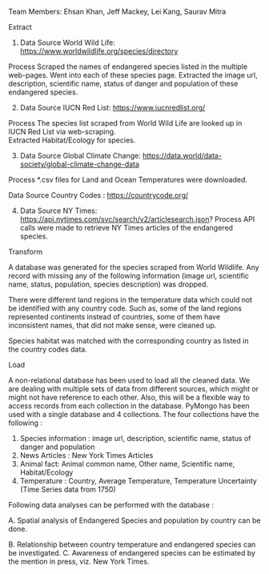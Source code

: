 

Team Members:   Ehsan Khan, Jeff Mackey, Lei Kang, Saurav Mitra


Extract

1.	 Data Source 
World Wild Life: https://www.worldwildlife.org/species/directory

Process 
Scraped the names of endangered species listed in the multiple web-pages. Went into each of these species page. 
Extracted the image url, description, scientific name, status of danger and population of these endangered species. 

2.	Data Source
IUCN Red List: https://www.iucnredlist.org/

Process
The species list scraped from World Wild Life are looked up in IUCN Red List via web-scraping.  
Extracted Habitat/Ecology for species.

3.	Data Source
Global Climate Change: https://data.world/data-society/global-climate-change-data

Process
*.csv files for Land and Ocean Temperatures were downloaded.

Data Source 
Country Codes : https://countrycode.org/


4.	Data Source
NY Times:   https://api.nytimes.com/svc/search/v2/articlesearch.json?
Process
API calls were made to retrieve NY Times articles of the endangered species.


Transform


A database was generated for the species scraped from World Wildlife. Any record with missing any of the following information (image url, scientific name, status, population, species description) was dropped.

There were different land regions in the temperature data which could not be identified with any country code. Such as, some of the land regions represented continents instead of countries, some of them have inconsistent names, that did not make sense, were cleaned up. 


Species habitat was matched with the corresponding country as listed in the country codes data. 


Load

A non-relational database has been used to load all the cleaned data. We are dealing with multiple sets of data from different sources, which might or might not have reference to each other. Also, this will be a flexible way to access records from each collection in the database. PyMongo has been used with a single database and 4 collections. The four collections have the following :

1.	Species information : image url, description, scientific name, status of danger and population 
2.	News Articles : New York Times Articles
3.	Animal fact: Animal common name, Other name, Scientific name, Habitat/Ecology
4.	Temperature : Country, Average Temperature, Temperature Uncertainty (Time Series data from 1750)

Following data analyses can be performed with the database :

A.	Spatial analysis of  Endangered Species and population by country can be done.

B.	Relationship between country temperature and endangered species can be investigated.
C.	Awareness of endangered species can be estimated by the mention in press, viz. New York Times.





